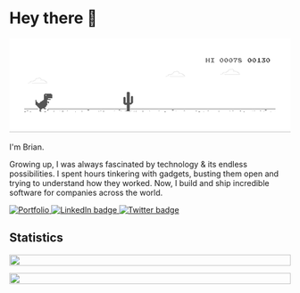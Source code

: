 # Hey there 🙂

![picture](dino.gif)

I'm Brian.

Growing up, I was always fascinated by technology & its endless possibilities. I spent hours tinkering with gadgets, busting them open and trying to understand how they worked. Now, I build and ship incredible software for companies across the world.

<p>
  <a href="https://brayo.co">
    <img src="https://img.shields.io/badge/Website-%23f2bc07.svg?&style=for-the-badge&logo=diners-club&logoColor=black" height="30" width="100" alt="Portfolio">
  </a>
  <a href="https://linkedin.com/in/liltrendi/">
    <img src="https://img.shields.io/badge/LinkedIn-%230A66C2.svg?&style=for-the-badge&logo=inspire&logoColor=white" height="30" width="100" alt="LinkedIn badge">
  </a>
  <a href="https://x.com/liltrendi">
    <img src="https://img.shields.io/badge/Twitter-%23111.svg?&style=for-the-badge&logo=x&logoColor=white" height="30" width="100" alt="Twitter badge">
  </a>
</p>

<h2>Statistics</h2>

<div style="display: flex; flex-direction: column; gap: 10px; align-items: stretch;">
  <img style="width: 100%; height: 100%; object-fit: cover;" 
       src="https://github-readme-stats.vercel.app/api?username=liltrendi&hide=contribs&hide_border=true&show_icons=true&include_all_commits=true&count_private=true&theme=omni&hide_rank=false&rank_icon=github&hide_title=true&include_all_commits=true&show=prs_merged,prs_merged_percentage"/>

  <img style="width: 100%; height: 100%; object-fit: cover;" src="https://github-readme-stats-liltrendi.vercel.app/api/top-langs/?username=liltrendi&hide=css&hide_border=true&card_width=320&layout=compact&langs_count=7&theme=omni"/>
</div>